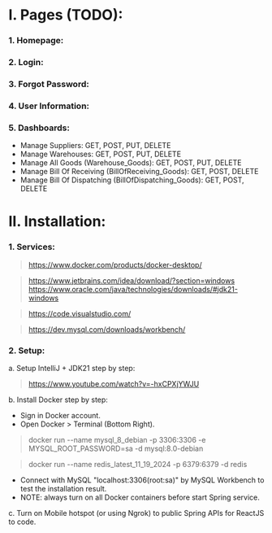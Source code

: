 # I. Pages (TODO): #
### 1. Homepage: ###
### 2. Login: ###
### 3. Forgot Password: ###
### 4. User Information: ###
### 5. Dashboards: ###
- Manage Suppliers: GET, POST, PUT, DELETE
- Manage Warehouses: GET, POST, PUT, DELETE
- Manage All Goods (Warehouse_Goods): GET, POST, PUT, DELETE
- Manage Bill Of Receiving (BillOfReceiving_Goods): GET, POST, DELETE
- Manage Bill Of Dispatching (BillOfDispatching_Goods): GET, POST, DELETE
# II. Installation: #
### 1. Services:
> https://www.docker.com/products/docker-desktop/

> https://www.jetbrains.com/idea/download/?section=windows
> https://www.oracle.com/java/technologies/downloads/#jdk21-windows

> https://code.visualstudio.com/

> https://dev.mysql.com/downloads/workbench/

### 2. Setup: ###
a. Setup IntelliJ + JDK21 step by step:
> https://www.youtube.com/watch?v=-hxCPXjYWJU

b. Install Docker step by step:
- Sign in Docker account.
- Open Docker > Terminal (Bottom Right).
> docker run --name mysql_8_debian -p 3306:3306 -e MYSQL_ROOT_PASSWORD=sa -d mysql:8.0-debian

> docker run --name redis_latest_11_19_2024 -p 6379:6379 -d redis
- Connect with MySQL "localhost:3306(root:sa)" by MySQL Workbench to test the installation result.
- NOTE: always turn on all Docker containers before start Spring service. 

c. Turn on Mobile hotspot (or using Ngrok) to public Spring APIs for ReactJS to code.